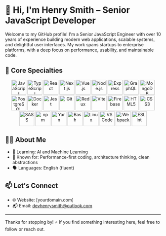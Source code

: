 # 👋 Hi, I'm Henry Smith – Senior JavaScript Developer

Welcome to my GitHub profile! I'm a Senior JavaScript Engineer with over 10 years of experience building modern web applications, scalable systems, and delightful user interfaces. My work spans startups to enterprise platforms, with a deep focus on performance, usability, and maintainable code.

## 🧠 Core Specialties

<p align="center">
  <img src="https://cdn.jsdelivr.net/gh/devicons/devicon/icons/javascript/javascript-original.svg" width="48" height="48" alt="JavaScript" />
  <img src="https://cdn.jsdelivr.net/gh/devicons/devicon/icons/typescript/typescript-original.svg" width="48" height="48" alt="TypeScript" />
  <img src="https://cdn.jsdelivr.net/gh/devicons/devicon/icons/react/react-original.svg" width="48" height="48" alt="React" />
  <img src="https://cdn.jsdelivr.net/gh/devicons/devicon/icons/nextjs/nextjs-original.svg" width="48" height="48" alt="Next.js" />
  <img src="https://cdn.jsdelivr.net/gh/devicons/devicon/icons/vuejs/vuejs-original.svg" width="48" height="48" alt="Vue.js" />
  <img src="https://cdn.jsdelivr.net/gh/devicons/devicon/icons/nodejs/nodejs-original.svg" width="48" height="48" alt="Node.js" />
  <img src="https://cdn.jsdelivr.net/gh/devicons/devicon/icons/express/express-original.svg" width="48" height="48" alt="Express" />
  <img src="https://cdn.jsdelivr.net/gh/devicons/devicon/icons/graphql/graphql-plain.svg" width="48" height="48" alt="GraphQL" />
  <img src="https://cdn.jsdelivr.net/gh/devicons/devicon/icons/mongodb/mongodb-original.svg" width="48" height="48" alt="MongoDB" />
  <img src="https://cdn.jsdelivr.net/gh/devicons/devicon/icons/postgresql/postgresql-original.svg" width="48" height="48" alt="PostgreSQL" />
  <img src="https://cdn.jsdelivr.net/gh/devicons/devicon/icons/docker/docker-original.svg" width="48" height="48" alt="Docker" />
  <img src="https://cdn.jsdelivr.net/gh/devicons/devicon/icons/jest/jest-plain.svg" width="48" height="48" alt="Jest" />
  <img src="https://cdn.jsdelivr.net/gh/devicons/devicon/icons/git/git-original.svg" width="48" height="48" alt="Git" />
  <img src="https://cdn.jsdelivr.net/gh/devicons/devicon/icons/redux/redux-original.svg" width="48" height="48" alt="Redux" />
  <img src="https://cdn.jsdelivr.net/gh/devicons/devicon/icons/vite/vite-original.svg" width="48" height="48" alt="Vite" />
  <img src="https://cdn.jsdelivr.net/gh/devicons/devicon/icons/firebase/firebase-plain.svg" width="48" height="48" alt="Firebase" />
  <img src="https://cdn.jsdelivr.net/gh/devicons/devicon/icons/html5/html5-original.svg" width="48" height="48" alt="HTML5" />
  <img src="https://cdn.jsdelivr.net/gh/devicons/devicon/icons/css3/css3-original.svg" width="48" height="48" alt="CSS3" />
  <img src="https://cdn.jsdelivr.net/gh/devicons/devicon/icons/sass/sass-original.svg" width="48" height="48" alt="SASS" />
  <img src="https://cdn.jsdelivr.net/gh/devicons/devicon/icons/npm/npm-original-wordmark.svg" width="48" height="48" alt="npm" />
  <img src="https://cdn.jsdelivr.net/gh/devicons/devicon/icons/yarn/yarn-original.svg" width="48" height="48" alt="Yarn" />
  <img src="https://cdn.jsdelivr.net/gh/devicons/devicon/icons/bash/bash-original.svg" width="48" height="48" alt="Bash" />
  <img src="https://cdn.jsdelivr.net/gh/devicons/devicon/icons/linux/linux-original.svg" width="48" height="48" alt="Linux" />
  <img src="https://cdn.jsdelivr.net/gh/devicons/devicon/icons/vscode/vscode-original.svg" width="48" height="48" alt="VSCode" />
  <img src="https://cdn.jsdelivr.net/gh/devicons/devicon/icons/webpack/webpack-original.svg" width="48" height="48" alt="Webpack" />
  <img src="https://cdn.jsdelivr.net/gh/devicons/devicon/icons/eslint/eslint-original.svg" width="48" height="48" alt="ESLint" />
</p>

## 🧑‍💼 About Me

- 🌱 Learning: AI and Machine Learning
- 🧠 Known for: Performance-first coding, architecture thinking, clean abstractions
- 🗣️ Languages: English (fluent)

## 📫 Let's Connect

- 🌐 Website: [yourdomain.com]
- 📬 Email: devhenrysmith@outlook.com

---

Thanks for stopping by! ⭐ If you find something interesting here, feel free to follow or reach out.

